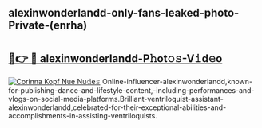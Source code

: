 ## alexinwonderlandd-only-fans​-leaked-photo​-Private-(enrha)


# <h2><a href="https://mediaupload.pro?title=alexinwonderlandd&ref=git">🔗👉 🔴 alexinwonderlandd-P𝚑ot𝚘𝚜-V𝚒d𝚎o</a></h2>

[![Corinna Kopf Nue Nu𝚍e𝚜](https://i.imgur.com/0qMVB7G.gif)](https://mediaupload.pro?title=alexinwonderlandd&ref=git)
Online-influencer-alexinwonderlandd,known-for-publishing-dance-and-lifestyle-content,-including-performances-and-vlogs-on-social-media-platforms.Brilliant-ventriloquist-assistant-alexinwonderlandd,celebrated-for-their-exceptional-abilities-and-accomplishments-in-assisting-ventriloquists.  